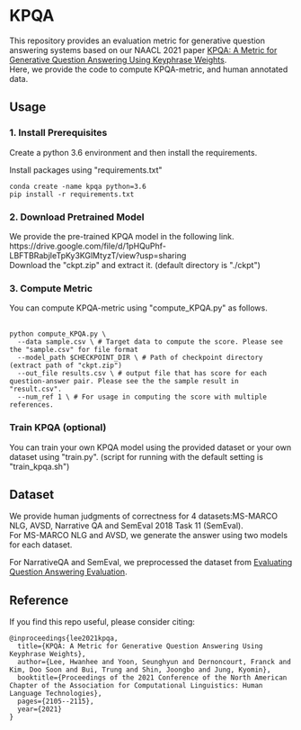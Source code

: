 # KPQA

This repository provides an evaluation metric for generative question answering systems based on our NAACL 2021 paper [KPQA: A Metric for Generative Question Answering Using Keyphrase Weights](https://www.aclweb.org/anthology/2021.naacl-main.170.pdf). <br> Here, we provide the code to compute KPQA-metric, and human annotated data.

<h2> Usage </h2>

<h3> 1. Install Prerequisites </h3>

Create a python 3.6 environment and then install the requirements.


Install packages using "requirements.txt"

```
conda create -name kpqa python=3.6
pip install -r requirements.txt
```

<h3> 2. Download Pretrained Model </h3>
We provide the pre-trained KPQA model in the following link. <br>
https://drive.google.com/file/d/1pHQuPhf-LBFTBRabjIeTpKy3KGlMtyzT/view?usp=sharing <br>
Download the "ckpt.zip" and extract it. (default directory is "./ckpt")

<h3> 3. Compute Metric </h3>
You can compute KPQA-metric using "compute_KPQA.py" as follows. <br><br>

```
python compute_KPQA.py \
  --data sample.csv \ # Target data to compute the score. Please see the "sample.csv" for file format
  --model_path $CHECKPOINT_DIR \ # Path of checkpoint directory (extract path of "ckpt.zip")
  --out_file results.csv \ # output file that has score for each question-answer pair. Please see the the sample result in "result.csv".
  --num_ref 1 \ # For usage in computing the score with multiple references.
```

<h3> Train KPQA (optional) </h3>
You can train your own KPQA model using the provided dataset or your own dataset using "train.py". (script for running with the default setting is "train_kpqa.sh") <br>

<h2> Dataset </h2>
We provide human judgments of correctness for 4 datasets:MS-MARCO NLG, AVSD, Narrative QA and SemEval 2018 Task 11 (SemEval). <br>
For MS-MARCO NLG and AVSD, we generate the answer using two models for each dataset.

For NarrativeQA and SemEval, we preprocessed the dataset from [Evaluating Question Answering Evaluation](https://www.aclweb.org/anthology/D19-5817). <br>

## Reference

If you find this repo useful, please consider citing:

```
@inproceedings{lee2021kpqa,
  title={KPQA: A Metric for Generative Question Answering Using Keyphrase Weights},
  author={Lee, Hwanhee and Yoon, Seunghyun and Dernoncourt, Franck and Kim, Doo Soon and Bui, Trung and Shin, Joongbo and Jung, Kyomin},
  booktitle={Proceedings of the 2021 Conference of the North American Chapter of the Association for Computational Linguistics: Human Language Technologies},
  pages={2105--2115},
  year={2021}
}
```
